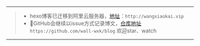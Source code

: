 

---

> - hexo博客已迁移到阿里云服务器，[地址](http://wangxiaokai.vip)：`http://wangxiaokai.vip`
> - GitHub会继续以issue方式记录博文，[仓库地址](https://github.com/wall-wxk/blog)`https://github.com/wall-wxk/blog`
欢迎star、watch

---
